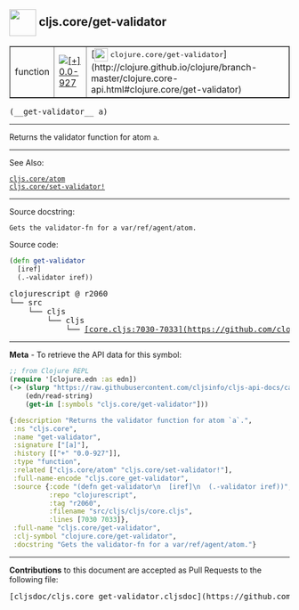 ## <img width="48px" valign="middle" src="http://i.imgur.com/Hi20huC.png"> cljs.core/get-validator

 <table border="1">
<tr>

<td>function</td>
<td><a href="https://github.com/cljsinfo/cljs-api-docs/tree/0.0-927"><img valign="middle" alt="[+] 0.0-927" src="https://img.shields.io/badge/+-0.0--927-lightgrey.svg"></a> </td>
<td>
[<img height="24px" valign="middle" src="http://i.imgur.com/1GjPKvB.png"> <samp>clojure.core/get-validator</samp>](http://clojure.github.io/clojure/branch-master/clojure.core-api.html#clojure.core/get-validator)
</td>
</tr>
</table>

 <samp>
(__get-validator__ a)<br>
</samp>

---

Returns the validator function for atom `a`.

---


See Also:

[`cljs.core/atom`](cljs.core_atom.md)<br>
[`cljs.core/set-validator!`](cljs.core_set-validatorBANG.md)<br>

---

Source docstring:

```
Gets the validator-fn for a var/ref/agent/atom.
```

Source code:

```clj
(defn get-validator
  [iref]
  (.-validator iref))
```

 <pre>
clojurescript @ r2060
└── src
    └── cljs
        └── cljs
            └── <ins>[core.cljs:7030-7033](https://github.com/clojure/clojurescript/blob/r2060/src/cljs/cljs/core.cljs#L7030-L7033)</ins>
</pre>


---

__Meta__ - To retrieve the API data for this symbol:

```clj
;; from Clojure REPL
(require '[clojure.edn :as edn])
(-> (slurp "https://raw.githubusercontent.com/cljsinfo/cljs-api-docs/catalog/cljs-api.edn")
    (edn/read-string)
    (get-in [:symbols "cljs.core/get-validator"]))
```

```clj
{:description "Returns the validator function for atom `a`.",
 :ns "cljs.core",
 :name "get-validator",
 :signature ["[a]"],
 :history [["+" "0.0-927"]],
 :type "function",
 :related ["cljs.core/atom" "cljs.core/set-validator!"],
 :full-name-encode "cljs.core_get-validator",
 :source {:code "(defn get-validator\n  [iref]\n  (.-validator iref))",
          :repo "clojurescript",
          :tag "r2060",
          :filename "src/cljs/cljs/core.cljs",
          :lines [7030 7033]},
 :full-name "cljs.core/get-validator",
 :clj-symbol "clojure.core/get-validator",
 :docstring "Gets the validator-fn for a var/ref/agent/atom."}

```

---

__Contributions__ to this document are accepted as Pull Requests to the following file:

 <pre>
[cljsdoc/cljs.core_get-validator.cljsdoc](https://github.com/cljsinfo/cljs-api-docs/blob/master/cljsdoc/cljs.core_get-validator.cljsdoc)
</pre>

